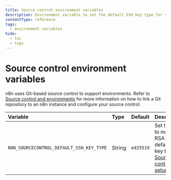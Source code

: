 ```yaml
---
title: Source control environment variables
description: Environment variable to set the default SSH key type for source control setup.
contentType: reference
tags:
  - environment variables
hide:
  - toc
  - tags
---
```


# Source control environment variables

n8n uses Git-based source control to support environments. Refer to [Source control and environments](/source-control-environments/setup/) for more information on how to link a Git repository to an n8n instance and configure your source control.

| Variable | Type  | Default  | Description |
| :------- | :---- | :------- | :---------- |
| `N8N_SOURCECONTROL_DEFAULT_SSH_KEY_TYPE` | String | `ed25519` | Set to `rsa` to make RSA the default SSH key type for [Source control setup](/source-control-environments/setup/). |
